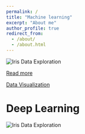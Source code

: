 ```yaml
---
permalink: /
title: "Machine learning"
excerpt: "About me"
author_profile: true
redirect_from: 
  - /about/
  - /about.html
---
```


![Iris Data Exploration](https://cherrraqi.github.io/aca/files/iris.png)


[Read more ](https://cherrraqi.github.io/aca/files/2018-08-31-172724.html)


[Data Visualization](https://cherrraqi.github.io/aca/files/2018-10-06-130331.html)


# Deep Learning
![Iris Data Exploration](https://cherrraqi.github.io/aca/files/cover.png)


